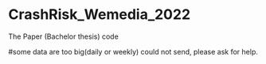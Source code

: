 # CrashRisk_Wemedia_2022
The Paper (Bachelor thesis) code

#some data are too big(daily or weekly) could not send, please ask for help.
